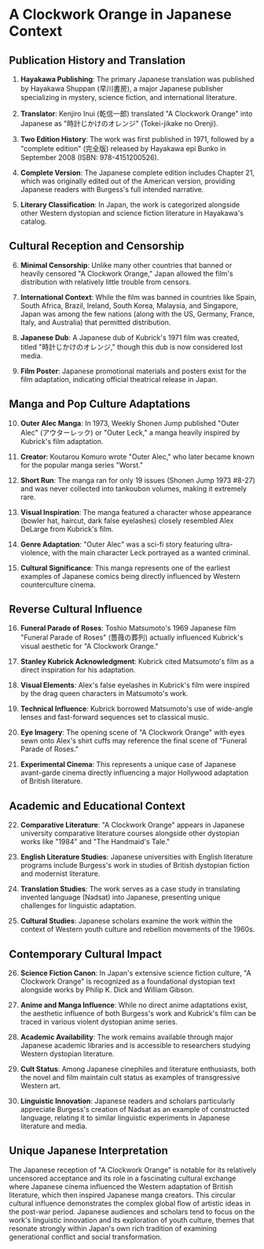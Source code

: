 # A Clockwork Orange in Japanese Context

## Publication History and Translation

1. **Hayakawa Publishing**: The primary Japanese translation was published by Hayakawa Shuppan (早川書房), a major Japanese publisher specializing in mystery, science fiction, and international literature.

2. **Translator**: Kenjiro Inui (乾信一郎) translated "A Clockwork Orange" into Japanese as "時計じかけのオレンジ" (Tokei-jikake no Orenji).

3. **Two Edition History**: The work was first published in 1971, followed by a "complete edition" (完全版) released by Hayakawa epi Bunko in September 2008 (ISBN: 978-4151200526).

4. **Complete Version**: The Japanese complete edition includes Chapter 21, which was originally edited out of the American version, providing Japanese readers with Burgess's full intended narrative.

5. **Literary Classification**: In Japan, the work is categorized alongside other Western dystopian and science fiction literature in Hayakawa's catalog.

## Cultural Reception and Censorship

6. **Minimal Censorship**: Unlike many other countries that banned or heavily censored "A Clockwork Orange," Japan allowed the film's distribution with relatively little trouble from censors.

7. **International Context**: While the film was banned in countries like Spain, South Africa, Brazil, Ireland, South Korea, Malaysia, and Singapore, Japan was among the few nations (along with the US, Germany, France, Italy, and Australia) that permitted distribution.

8. **Japanese Dub**: A Japanese dub of Kubrick's 1971 film was created, titled "時計じかけのオレンジ," though this dub is now considered lost media.

9. **Film Poster**: Japanese promotional materials and posters exist for the film adaptation, indicating official theatrical release in Japan.

## Manga and Pop Culture Adaptations

10. **Outer Alec Manga**: In 1973, Weekly Shonen Jump published "Outer Alec" (アウターレック) or "Outer Leck," a manga heavily inspired by Kubrick's film adaptation.

11. **Creator**: Koutarou Komuro wrote "Outer Alec," who later became known for the popular manga series "Worst."

12. **Short Run**: The manga ran for only 19 issues (Shonen Jump 1973 #8-27) and was never collected into tankoubon volumes, making it extremely rare.

13. **Visual Inspiration**: The manga featured a character whose appearance (bowler hat, haircut, dark false eyelashes) closely resembled Alex DeLarge from Kubrick's film.

14. **Genre Adaptation**: "Outer Alec" was a sci-fi story featuring ultra-violence, with the main character Leck portrayed as a wanted criminal.

15. **Cultural Significance**: This manga represents one of the earliest examples of Japanese comics being directly influenced by Western counterculture cinema.

## Reverse Cultural Influence

16. **Funeral Parade of Roses**: Toshio Matsumoto's 1969 Japanese film "Funeral Parade of Roses" (薔薇の葬列) actually influenced Kubrick's visual aesthetic for "A Clockwork Orange."

17. **Stanley Kubrick Acknowledgment**: Kubrick cited Matsumoto's film as a direct inspiration for his adaptation.

18. **Visual Elements**: Alex's false eyelashes in Kubrick's film were inspired by the drag queen characters in Matsumoto's work.

19. **Technical Influence**: Kubrick borrowed Matsumoto's use of wide-angle lenses and fast-forward sequences set to classical music.

20. **Eye Imagery**: The opening scene of "A Clockwork Orange" with eyes sewn onto Alex's shirt cuffs may reference the final scene of "Funeral Parade of Roses."

21. **Experimental Cinema**: This represents a unique case of Japanese avant-garde cinema directly influencing a major Hollywood adaptation of British literature.

## Academic and Educational Context

22. **Comparative Literature**: "A Clockwork Orange" appears in Japanese university comparative literature courses alongside other dystopian works like "1984" and "The Handmaid's Tale."

23. **English Literature Studies**: Japanese universities with English literature programs include Burgess's work in studies of British dystopian fiction and modernist literature.

24. **Translation Studies**: The work serves as a case study in translating invented language (Nadsat) into Japanese, presenting unique challenges for linguistic adaptation.

25. **Cultural Studies**: Japanese scholars examine the work within the context of Western youth culture and rebellion movements of the 1960s.

## Contemporary Cultural Impact

26. **Science Fiction Canon**: In Japan's extensive science fiction culture, "A Clockwork Orange" is recognized as a foundational dystopian text alongside works by Philip K. Dick and William Gibson.

27. **Anime and Manga Influence**: While no direct anime adaptations exist, the aesthetic influence of both Burgess's work and Kubrick's film can be traced in various violent dystopian anime series.

28. **Academic Availability**: The work remains available through major Japanese academic libraries and is accessible to researchers studying Western dystopian literature.

29. **Cult Status**: Among Japanese cinephiles and literature enthusiasts, both the novel and film maintain cult status as examples of transgressive Western art.

30. **Linguistic Innovation**: Japanese readers and scholars particularly appreciate Burgess's creation of Nadsat as an example of constructed language, relating it to similar linguistic experiments in Japanese literature and media.

## Unique Japanese Interpretation

The Japanese reception of "A Clockwork Orange" is notable for its relatively uncensored acceptance and its role in a fascinating cultural exchange where Japanese cinema influenced the Western adaptation of British literature, which then inspired Japanese manga creators. This circular cultural influence demonstrates the complex global flow of artistic ideas in the post-war period. Japanese audiences and scholars tend to focus on the work's linguistic innovation and its exploration of youth culture, themes that resonate strongly within Japan's own rich tradition of examining generational conflict and social transformation.